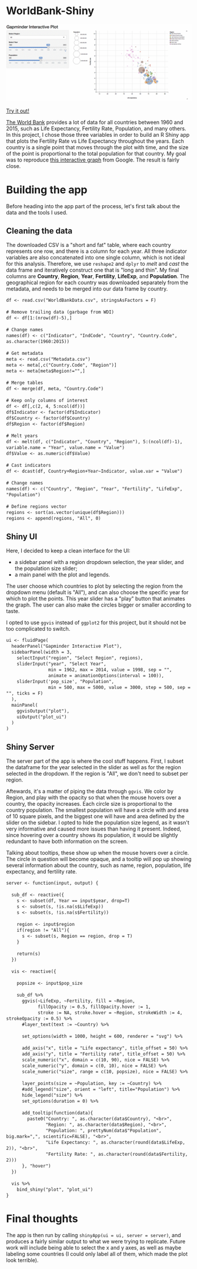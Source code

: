 # WorldBank-Shiny
![gif](static/worldbank-shiny.gif)

[Try it out!](https://aguimaraesduarte.shinyapps.io/worldbank-visualizer/)

[The World Bank](http://databank.worldbank.org/data/reports.aspx?source=2&series=SP.POP.1564.TO.ZS&country=) provides a lot of data for all countries between 1960 and 2015, such as Life Expectancy, Fertility Rate, Population, and many others. In this project, I chose those three variables in order to build an R Shiny app that plots the Fertility Rate vs Life Expectancy throughout the years. Each country is a single point that moves through the plot with time, and the size of the point is proportional to the total population for that country. My goal was to reproduce [this interactive graph](https://www.google.com/publicdata/explore?ds=d5bncppjof8f9_&ctype=b&strail=false&nselm=s&met_x=sp_dyn_le00_in&scale_x=lin&ind_x=false&met_y=sp_dyn_tfrt_in&scale_y=lin&ind_y=false&met_s=sp_pop_totl&scale_s=lin&ind_s=false&dimp_c=country:region&ifdim=country&iconSize=0.5&uniSize=0.035) from Google. The result is fairly close.

# Building the app
Before heading into the app part of the process, let's first talk about the data and the tools I used.

## Cleaning the data
The downloaded CSV is a "short and fat" table, where each country represents one row, and there is a column for each year. All three indicator variables are also concatenated into one single column, which is not ideal for this analysis. Therefore, we use `reshape2` and `dplyr` to _melt_ and _cast_ the data frame and iteratively construct one that is "long and thin". My final columns are **Country**, **Region**, **Year**, **Fertility**, **LifeExp**, and **Population**. The geographical region for each country was downloaded separately from the metadata, and needs to be merged into our data frame by country.

```# Read data
df <- read.csv("WorldBankData.csv", stringsAsFactors = F)

# Remove trailing data (garbage from WDI)
df <- df[1:(nrow(df)-5),]

# Change names
names(df) <- c("Indicator", "IndCode", "Country", "Country.Code", as.character(1960:2015))

# Get metadata
meta <- read.csv("Metadata.csv")
meta <- meta[,c("Country.Code", "Region")]
meta <- meta[meta$Region!="",]

# Merge tables
df <- merge(df, meta, "Country.Code")

# Keep only columns of interest
df <- df[,c(2, 4, 5:ncol(df))]
df$Indicator <- factor(df$Indicator)
df$Country <- factor(df$Country)
df$Region <- factor(df$Region)

# Melt years
df <- melt(df, c("Indicator", "Country", "Region"), 5:(ncol(df)-1), variable.name = "Year", value.name = "Value")
df$Value <- as.numeric(df$Value)

# Cast indicators
df <- dcast(df, Country+Region+Year~Indicator, value.var = "Value")

# Change names
names(df) <- c("Country", "Region", "Year", "Fertility", "LifeExp", "Population")

# Define regions vector
regions <- sort(as.vector(unique(df$Region)))
regions <- append(regions, "All", 0)
```

## Shiny UI
Here, I decided to keep a clean interface for the UI:
- a sidebar panel with a region dropdown selection, the year slider, and the population size slider;
- a main panel with the plot and legends.

The user choose which countries to plot by selecting the region from the dropdown menu (default is "All"), and can also choose the specific year for which to plot the points. This year slider has a "play" button that animates the graph. The user can also make the circles bigger or smaller according to taste.

I opted to use `ggvis` instead of `ggplot2` for this project, but it should not be too complicated to switch.

```
ui <- fluidPage(
  headerPanel("Gapminder Interactive Plot"),
  sidebarPanel(width = 3,
    selectInput("region", "Select Region", regions),
    sliderInput("year", "Select Year",
                min = 1962, max = 2014, value = 1998, sep = "",
                animate = animationOptions(interval = 100)),
    sliderInput('pop_size', "Population",
                min = 500, max = 5000, value = 3000, step = 500, sep = "", ticks = F)
  ),
  mainPanel(
    ggvisOutput("plot"),
    uiOutput("plot_ui")
  )
)
```

## Shiny Server
The server part of the app is where the cool stuff happens. First, I subset the dataframe for the year selected in the slider as well as for the region selected in the dropdown. If the region is "All", we don't need to subset per region.

Aftewards, it's a matter of piping the data through `ggvis`. We color by Region, and play with the opacity so that when the mouse hovers over a country, the opacity increases. Each circle size is proportional to the country population. The smallest population will have a circle with and area of 10 square pixels, and the biggest one will have and area defined by the slider on the sidebar. I opted to hide the population size legend, as it wasn't very informative and caused more issues than having it present. Indeed, since hovering over a country shows its population, it would be slightly redundant to have both information on the screen.

Talking about tooltips, these show up when the mouse hovers over a circle. The circle in question will become opaque, and a tooltip will pop up showing several information about the country, such as name, region, population, life expectancy, and fertility rate.

```
server <- function(input, output) {
  
  sub_df <- reactive({
    s <- subset(df, Year == input$year, drop=T)
    s <- subset(s, !is.na(s$LifeExp))
    s <- subset(s, !is.na(s$Fertility))
    
    region <- input$region
    if(region != "All"){
      s <- subset(s, Region == region, drop = T)
    }
    
    return(s)
  })
  
  vis <- reactive({
    
    popsize <- input$pop_size
    
    sub_df %>%
      ggvis(~LifeExp, ~Fertility, fill = ~Region,
            fillOpacity := 0.5, fillOpacity.hover := 1,
            stroke := NA, stroke.hover = ~Region, strokeWidth := 4, strokeOpacity := 0.5) %>%
      #layer_text(text := ~Country) %>%
      
      set_options(width = 1000, height = 600, renderer = "svg") %>%
      
      add_axis("x", title = "Life expectancy", title_offset = 50) %>%
      add_axis("y", title = "Fertility rate", title_offset = 50) %>%
      scale_numeric("x", domain = c(10, 90), nice = FALSE) %>%
      scale_numeric("y", domain = c(0, 10), nice = FALSE) %>%
      scale_numeric("size", range = c(10, popsize), nice = FALSE) %>%
      
      layer_points(size = ~Population, key := ~Country) %>%
      #add_legend("size", orient = "left", title="Population") %>%
      hide_legend("size") %>%
      set_options(duration = 0) %>%
      
      add_tooltip(function(data){
        paste0("Country: ", as.character(data$Country), "<br>",
               "Region: ", as.character(data$Region), "<br>",
               "Population: ", prettyNum(data$"Population", big.mark=",", scientific=FALSE), "<br>",
               "Life Expectancy: ", as.character(round(data$LifeExp, 2)), "<br>",
               "Fertility Rate: ", as.character(round(data$Fertility, 2)))
      }, "hover")
  })
  
  vis %>%
    bind_shiny("plot", "plot_ui")
}
```

# Final thoughts
The app is then run by calling `shinyApp(ui = ui, server = server)`, and produces a fairly similar output to what we were trying to replicate. Future work will include being able to select the x and y axes, as well as maybe labeling some countries (I could only label all of them, which made the plot look terrible).
